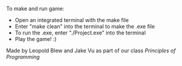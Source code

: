 To make and run game:

- Open an integrated terminal with the make file
- Enter "make clean" into the terminal to make the .exe file
- To run the .exe, enter "./Project.exe" into the terminal
- Play the game! :)


Made by Leopold Blew and Jake Vu as part of our class _Principles of Programming_ 
